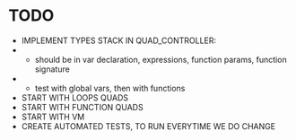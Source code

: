 # TODO

* IMPLEMENT TYPES STACK IN QUAD_CONTROLLER:
* * should be in var declaration, expressions, function params, function signature
* * test with global vars, then with functions
* START WITH LOOPS QUADS
* START WITH FUNCTION QUADS
* START WITH VM
* CREATE AUTOMATED TESTS, TO RUN EVERYTIME WE DO CHANGE
